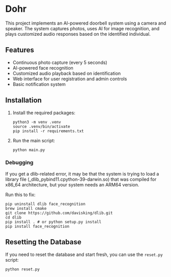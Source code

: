 # Dohr

This project implements an AI-powered doorbell system using a camera and speaker. The system captures photos, uses AI for image recognition, and plays customized audio responses based on the identified individual.

## Features

- Continuous photo capture (every 5 seconds)
- AI-powered face recognition
- Customized audio playback based on identification
- Web interface for user registration and admin controls
- Basic notification system

## Installation

1. Install the required packages:

   ```
   python3 -m venv .venv
   source .venv/bin/activate
   pip install -r requirements.txt
   ```

2. Run the main script:

    ```
    python main.py
    ```

### Debugging

If you get a dlib-related error, it may be that the system is trying to load a library file (_dlib_pybind11.cpython-39-darwin.so) that was compiled for x86_64 architecture, but your system needs an ARM64 version.

Run this to fix:

```
pip uninstall dlib face_recognition
brew install cmake
git clone https://github.com/davisking/dlib.git
cd dlib
pip install . # or python setup.py install
pip install face_recognition
```

## Resetting the Database

If you need to reset the database and start fresh, you can use the `reset.py` script:

```
python reset.py
```
